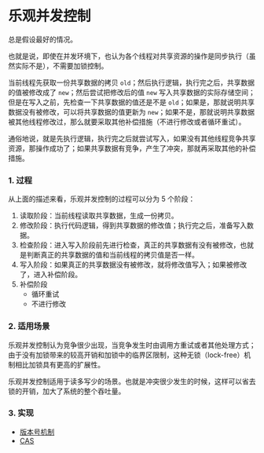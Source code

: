 # 乐观并发控制

总是假设最好的情况。

也就是说，即使在并发环境下，也认为各个线程对共享资源的操作是同步执行（虽然实际不是），不需要加锁控制。

当前线程先获取一份共享数据的拷贝 `old`；然后执行逻辑，执行完之后，共享数据的值被修改成了 `new`；然后尝试把修改后的值 `new` 写入共享数据的实际存储空间；但是在写入之前，先检查一下共享数据的值还是不是 `old`；如果是，那就说明共享数据没有被修改，可以将共享数据的值更新为 `new`；如果不是，那就说明共享数据被其他线程修改过，那么就要采取其他补偿措施（不进行修改或者循环重试）。

通俗地说，就是先执行逻辑，执行完之后就尝试写入，如果没有其他线程竞争共享资源，那操作成功了；如果共享数据有竞争，产生了冲突，那就再采取其他的补偿措施。


### 1. 过程

从上面的描述来看，乐观并发控制的过程可以分为 5 个阶段：

1. 读取阶段：当前线程读取共享数据，生成一份拷贝。
2. 修改阶段：执行代码逻辑，得到共享数据的修改值；执行完之后，准备写入数据。
3. 检查阶段：进入写入阶段前先进行检查，真正的共享数据有没有被修改，也就是判断真正的共享数据的值和当前线程的拷贝值是否一样。
4. 写入阶段：如果真正的共享数据没有被修改，就将修改值写入；如果被修改了，进入补偿阶段。
5. 补偿阶段
    - 循环重试
    - 不进行修改


### 2. 适用场景

乐观并发控制认为竞争很少出现，当竞争发生时由调用方重试或者其他处理方式；由于没有加锁带来的较高开销和加锁中的临界区限制，这种无锁（lock-free）机制相比加锁具有更高的扩展性。

乐观并发控制适用于读多写少的场景。也就是冲突很少发生的时候，这样可以省去锁的开销，加大了系统的整个吞吐量。


### 3. 实现

- [版本号机制](./版本号机制.md)
- [CAS](./CAS.md)
